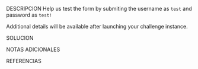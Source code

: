 DESCRIPCION 
Help us test the form by submiting the username as `test` and password as `test!`

Additional details will be available after launching your challenge instance.

SOLUCION

NOTAS ADICIONALES

REFERENCIAS
